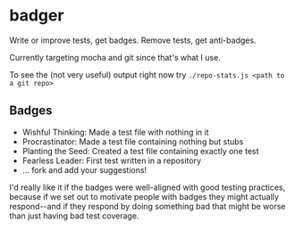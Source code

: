 badger
======

Write or improve tests, get badges. Remove tests, get anti-badges.

Currently targeting mocha and git since that's what I use.

To see the (not very useful) output right now try `./repo-stats.js <path to a
git repo>`

Badges
------

- Wishful Thinking: Made a test file with nothing in it
- Procrastinator: Made a test file containing nothing but stubs
- Planting the Seed: Created a test file containing exactly one test
- Fearless Leader: First test written in a repository
- ... fork and add your suggestions!

I'd really like it if the badges were well-aligned with good testing practices,
because if we set out to motivate people with badges they might actually
respond--and if they respond by doing something bad that might be worse than
just having bad test coverage.
